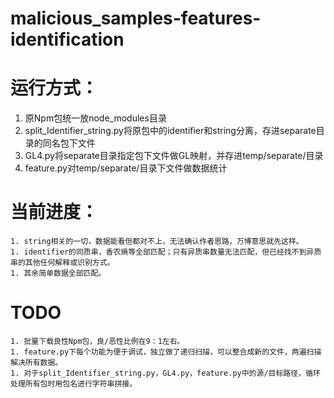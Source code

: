# malicious_samples-features-identification

# 运行方式：

1. 原Npm包统一放node_modules目录
2. split_Identifier_string.py将原包中的identifier和string分离，存进separate目录的同名包下文件
3. GL4.py将separate目录指定包下文件做GL映射，并存进temp/separate/目录
4. feature.py对temp/separate/目录下文件做数据统计

# 当前进度：

	1. string相关的一切，数据能看但都对不上，无法确认作者思路，万博意思就先这样。
	1. identifier的同质串，香农熵等全部匹配；只有异质串数量无法匹配，但已经找不到异质串的其他任何解释或识别方式。
	1. 其余简单数据全部匹配。

# TODO

	1. 批量下载良性Npm包，良/恶性比例在9：1左右。
	1. feature.py下每个功能为便于调试，独立做了递归扫描，可以整合成新的文件，两遍扫描解决所有数据。
	1. 对于split_Identifier_string.py，GL4.py，feature.py中的源/目标路径，循环处理所有包时用包名进行字符串拼接。